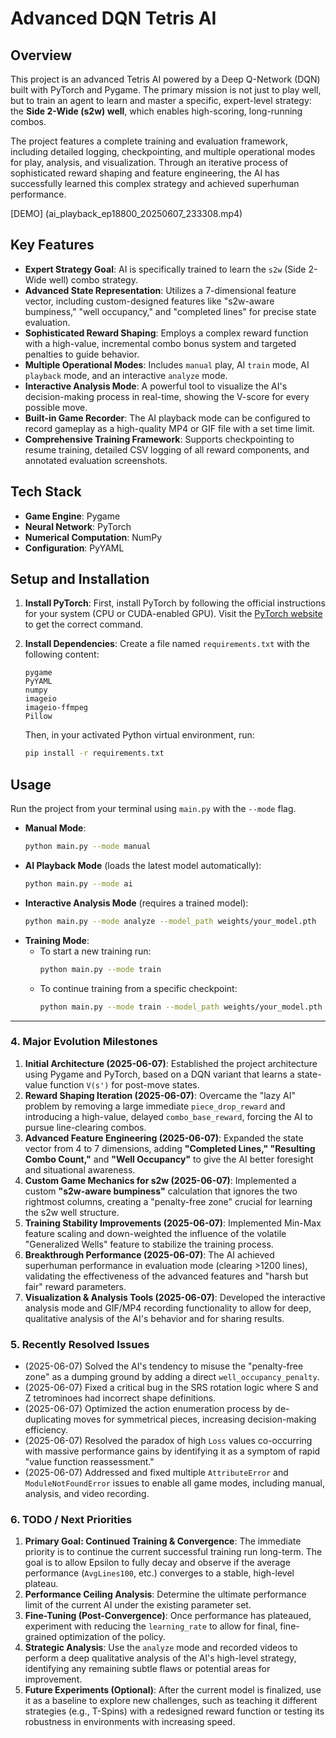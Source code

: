 # Advanced DQN Tetris AI

## Overview

This project is an advanced Tetris AI powered by a Deep Q-Network (DQN) built with PyTorch and Pygame. The primary mission is not just to play well, but to train an agent to learn and master a specific, expert-level strategy: the **Side 2-Wide (s2w) well**, which enables high-scoring, long-running combos.

The project features a complete training and evaluation framework, including detailed logging, checkpointing, and multiple operational modes for play, analysis, and visualization. Through an iterative process of sophisticated reward shaping and feature engineering, the AI has successfully learned this complex strategy and achieved superhuman performance.


[DEMO]
(ai_playback_ep18800_20250607_233308.mp4)

## Key Features

-   **Expert Strategy Goal**: AI is specifically trained to learn the `s2w` (Side 2-Wide well) combo strategy.
-   **Advanced State Representation**: Utilizes a 7-dimensional feature vector, including custom-designed features like "s2w-aware bumpiness," "well occupancy," and "completed lines" for precise state evaluation.
-   **Sophisticated Reward Shaping**: Employs a complex reward function with a high-value, incremental combo bonus system and targeted penalties to guide behavior.
-   **Multiple Operational Modes**: Includes `manual` play, AI `train` mode, AI `playback` mode, and an interactive `analyze` mode.
-   **Interactive Analysis Mode**: A powerful tool to visualize the AI's decision-making process in real-time, showing the V-score for every possible move.
-   **Built-in Game Recorder**: The AI playback mode can be configured to record gameplay as a high-quality MP4 or GIF file with a set time limit.
-   **Comprehensive Training Framework**: Supports checkpointing to resume training, detailed CSV logging of all reward components, and annotated evaluation screenshots.

## Tech Stack

-   **Game Engine**: Pygame
-   **Neural Network**: PyTorch
-   **Numerical Computation**: NumPy
-   **Configuration**: PyYAML

## Setup and Installation

1.  **Install PyTorch**: First, install PyTorch by following the official instructions for your system (CPU or CUDA-enabled GPU). Visit the [PyTorch website](https://pytorch.org/get-started/locally/) to get the correct command.

2.  **Install Dependencies**: Create a file named `requirements.txt` with the following content:

    ```
    pygame
    PyYAML
    numpy
    imageio
    imageio-ffmpeg
    Pillow
    ```
    Then, in your activated Python virtual environment, run:
    ```bash
    pip install -r requirements.txt
    ```

## Usage

Run the project from your terminal using `main.py` with the `--mode` flag.

-   **Manual Mode**:
    ```bash
    python main.py --mode manual
    ```
-   **AI Playback Mode** (loads the latest model automatically):
    ```bash
    python main.py --mode ai
    ```
-   **Interactive Analysis Mode** (requires a trained model):
    ```bash
    python main.py --mode analyze --model_path weights/your_model.pth
    ```
-   **Training Mode**:
    * To start a new training run:
        ```bash
        python main.py --mode train
        ```
    * To continue training from a specific checkpoint:
        ```bash
        python main.py --mode train --model_path weights/your_model.pth
        ```
---

### 4. Major Evolution Milestones

1.  **Initial Architecture (2025-06-07)**: Established the project architecture using Pygame and PyTorch, based on a DQN variant that learns a state-value function `V(s')` for post-move states.
2.  **Reward Shaping Iteration (2025-06-07)**: Overcame the "lazy AI" problem by removing a large immediate `piece_drop_reward` and introducing a high-value, delayed `combo_base_reward`, forcing the AI to pursue line-clearing combos.
3.  **Advanced Feature Engineering (2025-06-07)**: Expanded the state vector from 4 to 7 dimensions, adding **"Completed Lines," "Resulting Combo Count,"** and **"Well Occupancy"** to give the AI better foresight and situational awareness.
4.  **Custom Game Mechanics for s2w (2025-06-07)**: Implemented a custom **"s2w-aware bumpiness"** calculation that ignores the two rightmost columns, creating a "penalty-free zone" crucial for learning the s2w well structure.
5.  **Training Stability Improvements (2025-06-07)**: Implemented Min-Max feature scaling and down-weighted the influence of the volatile "Generalized Wells" feature to stabilize the training process.
6.  **Breakthrough Performance (2025-06-07)**: The AI achieved superhuman performance in evaluation mode (clearing >1200 lines), validating the effectiveness of the advanced features and "harsh but fair" reward parameters.
7.  **Visualization & Analysis Tools (2025-06-07)**: Developed the interactive analysis mode and GIF/MP4 recording functionality to allow for deep, qualitative analysis of the AI's behavior and for sharing results.

### 5. Recently Resolved Issues

-   (2025-06-07) Solved the AI's tendency to misuse the "penalty-free zone" as a dumping ground by adding a direct `well_occupancy_penalty`.
-   (2025-06-07) Fixed a critical bug in the SRS rotation logic where S and Z tetrominoes had incorrect shape definitions.
-   (2025-06-07) Optimized the action enumeration process by de-duplicating moves for symmetrical pieces, increasing decision-making efficiency.
-   (2025-06-07) Resolved the paradox of high `Loss` values co-occurring with massive performance gains by identifying it as a symptom of rapid "value function reassessment."
-   (2025-06-07) Addressed and fixed multiple `AttributeError` and `ModuleNotFoundError` issues to enable all game modes, including manual, analysis, and video recording.

### 6. TODO / Next Priorities

1.  **Primary Goal: Continued Training & Convergence**: The immediate priority is to continue the current successful training run long-term. The goal is to allow Epsilon to fully decay and observe if the average performance (`AvgLines100`, etc.) converges to a stable, high-level plateau.
2.  **Performance Ceiling Analysis**: Determine the ultimate performance limit of the current AI under the existing parameter set.
3.  **Fine-Tuning (Post-Convergence)**: Once performance has plateaued, experiment with reducing the `learning_rate` to allow for final, fine-grained optimization of the policy.
4.  **Strategic Analysis**: Use the `analyze` mode and recorded videos to perform a deep qualitative analysis of the AI's high-level strategy, identifying any remaining subtle flaws or potential areas for improvement.
5.  **Future Experiments (Optional)**: After the current model is finalized, use it as a baseline to explore new challenges, such as teaching it different strategies (e.g., T-Spins) with a redesigned reward function or testing its robustness in environments with increasing speed.